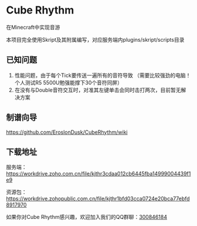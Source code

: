 # Cube Rhythm
在Minecraft中实现音游

本项目完全使用Skript及其附属编写，对应服务端内plugins/skript/scripts目录

## 已知问题
1. 性能问题，由于每个Tick要传送一遍所有的音符导致
   （需要比较强劲的电脑！个人测试R5 5500U勉强能撑下30个音符同屏）
2. 在没有与Double音符交互时，对准其左键单击会同时击打两次，目前暂无解决方案

## 制谱向导
https://github.com/EroslonDusk/CubeRhythm/wiki

## 下载地址
服务端：https://workdrive.zoho.com.cn/file/kjthr3cdaa012cb6445fba14999004439f1e9

资源包：https://workdrive.zohopublic.com.cn/file/kjthr1bfd03cca0724e20bca77ebfd8917970

如果你对Cube Rhythm感兴趣，欢迎加入我们的QQ群聊：[300846184](http://qm.qq.com/cgi-bin/qm/qr?_wv=1027&k=SgCNDOGEwRfCo1iKtLBknSuKhanpQmLZ&authKey=G7trk03ZTQeU7%2FDH6Ph89M%2FG5vrvkrSxO%2BtdFKwlmSeJOwlb4TjihMTWVtdoyqxI&noverify=0&group_code=300846184)
